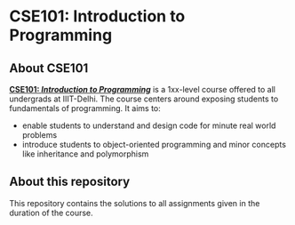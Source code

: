 # CSE101: Introduction to Programming

## About CSE101

[<b>CSE101: *Introduction to Programming*](http://techtree.iiitd.edu.in/viewDescription/filename?=CSE101)</b> is a 1xx-level course offered to all undergrads at IIIT-Delhi. The course centers around exposing students to fundamentals of programming. It aims to:

- enable students to understand and design code for minute real world problems
- introduce students to object-oriented programming and minor concepts like inheritance and polymorphism

## About this repository

This repository contains the solutions to all assignments given in the duration of the course.
